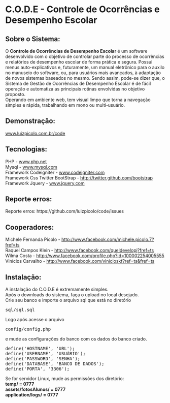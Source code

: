 <h1>C.O.D.E - Controle de Ocorrências e Desempenho Escolar</h1>

<h2>Sobre o Sistema:</h2>

<p>O <b>Controle de Ocorrências de Desempenho Escolar</b> é um software desenvolvido com o objetivo 
de controlar parte do processo de ocorrências e relatórios de desempenho escolar de forma prática e segura. 
Possui menus auto-explicativos e, futuramente, um manual eletrônico para o auxilo no manuseio do 
software, ou, para usuários mais avançados, à adaptação de novos sistemas baseados no mesmo. 
Sendo assim, pode-se dizer que, o Sistema de Gestão de Ocorrências de Desempenho Escolar é de 
fácil operação e automatiza as principais rotinas envolvidas no objetivo proposto.<br>
Operando em ambiente web, tem visual limpo que torna a navegação simples e rápida, 
trabalhando em mono ou multi-usuário.</p>

<h2>Demonstração:</h2>

www.luizpicolo.com.br/code

<h2>Tecnologias:</h2>

PHP - www.php.net<br>
Mysql - www.mysql.com<br>
Framework Codeigniter - www.codeigniter.com<br>
Framework Css Twitter BootStrap - http://twitter.github.com/bootstrap<br>
Framework Jquery - www.jquery.com<br>

<h2>Reporte erros:</h2>
Reporte erros: https://github.com/luizpicolo/code/issues

<h2>Cooperadores:</h2>

Michele Fernanda Picolo - http://www.facebook.com/michele.picolo.7?fref=ts<br>
Raquel Campos Klein - http://www.facebook.com/queldevelopj?fref=ts<br>
Wilma Costa - http://www.facebook.com/profile.php?id=100002254005555<br>
Vinícios Carvalho - http://www.facebook.com/vinicioskf?ref=ts&fref=ts<br>

<h2>Instalação:</h2>

A instalação do C.O.D.E é extremamente simples.<br>
Após o downloads do sistema, faça o upload no local desejado.<br>
Crie seu banco e importe o arquivo sql que está no diretório 
<pre>sql/sql.sql</pre>
Logo após acesse o arquivo <pre>config/config.php</pre> e mude as configurações do banco 
com os dados do banco criado.
<pre>
define('HOSTNAME', 'URL');
define('USERNAME', 'USUÁRIO');
define('PASSWORD', 'SENHA');
define('DATABASE', 'BANCO DE DADOS');
define('PORTA', '3306');    
</pre>
Se for servidor Linux, mude as permissões dos diretório:<br>
<b>temp/ = 0777<br></b>
<b>assets/fotosAlunos/ = 0777<br></b>
<b>application/logs/ = 0777<br></b>
       

